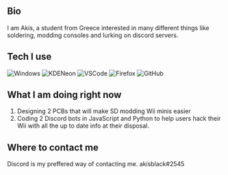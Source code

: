 ## Bio

I am Akis, a student from Greece interested in many different things like soldering, modding consoles and lurking on discord servers. 

## Tech I use

![Windows](https://img.shields.io/badge/Windows%2010-20H2-272727?style=for-the-badge&logo=Windows)
![KDENeon](https://img.shields.io/static/v1?label=KDENeon&message=20.10&style=for-the-badge&color=272727&logo=KDE)
![VSCode](https://img.shields.io/static/v1?label=VSCode&message=User&style=for-the-badge&color=272727&logo=Visual-Studio-Code)
![Firefox](https://www.shields.io/badge/Firefox-Nightly-272727?logo=firefox&style=for-the-badge)
![GitHub](https://img.shields.io/badge/GitHub-akisblack-272727?style=for-the-badge&logo=Github)

## What I am doing right now

1. Designing 2 PCBs that will make SD modding Wii minis easier
2. Coding 2 Discord bots in JavaScript and Python to help users hack their Wii with all the up to date info at their disposal.

## Where to contact me

Discord is my preffered way of contacting me. akisblack#2545






